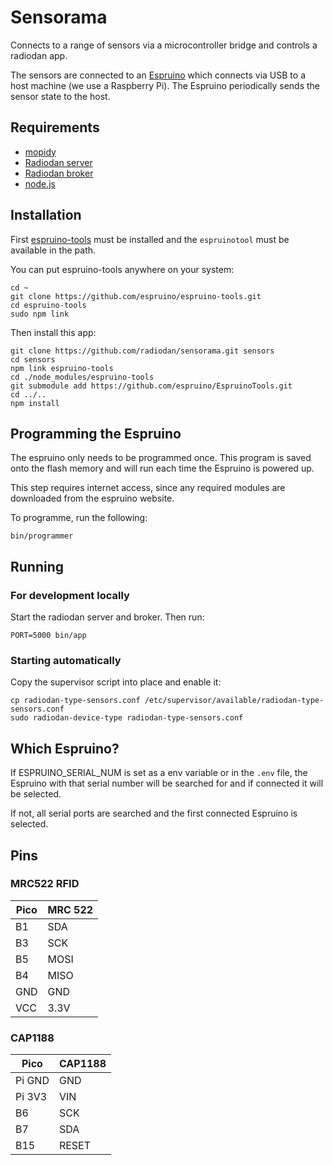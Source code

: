 Sensorama
====

Connects to a range of sensors via a microcontroller
bridge and controls a radiodan app.

The sensors are connected to an [Espruino](http://www.espruino.com/) which connects via USB to a host machine (we use a Raspberry Pi). The Espruino periodically sends the sensor state to the host.

## Requirements

- [mopidy](https://www.mopidy.com/)
- [Radiodan server](https://github.com/radiodan/radiodan.js)
- [Radiodan broker](https://github.com/radiodan/broker)
- [node.js](https://nodejs.org/)

## Installation

First [espruino-tools](https://github.com/espruino/espruino-tools) must be installed and the `espruinotool` must be available in the path.

You can put espruino-tools anywhere on your system:

    cd ~
    git clone https://github.com/espruino/espruino-tools.git
    cd espruino-tools
    sudo npm link

Then install this app:

    git clone https://github.com/radiodan/sensorama.git sensors
    cd sensors
    npm link espruino-tools
    cd ./node_modules/espruino-tools
    git submodule add https://github.com/espruino/EspruinoTools.git
    cd ../..
    npm install

## Programming the Espruino

The espruino only needs to be programmed once. This program is saved onto the flash memory and will run each time the Espruino is powered up.

This step requires internet access, since any required modules are downloaded from the espruino website.

To programme, run the following:

    bin/programmer

## Running

### For development locally

Start the radiodan server and broker. Then run:

    PORT=5000 bin/app

### Starting automatically

Copy the supervisor script into place and enable it:

    cp radiodan-type-sensors.conf /etc/supervisor/available/radiodan-type-sensors.conf
    sudo radiodan-device-type radiodan-type-sensors.conf

## Which Espruino?

If ESPRUINO_SERIAL_NUM is set as a env variable or in the `.env` file, the Espruino with that serial number will be searched for and if connected it will be selected.

If not, all serial ports are searched and the first connected Espruino is selected.

## Pins

### MRC522 RFID

| Pico | MRC 522 |
|------|---------|
| B1   | SDA     |
| B3   | SCK     |
| B5   | MOSI    |
| B4   | MISO    |
| GND  | GND     |
| VCC  | 3.3V    |

### CAP1188

| Pico   | CAP1188 |
|--------|---------|
| Pi GND | GND     |
| Pi 3V3 | VIN     |
| B6     | SCK     |
| B7     | SDA     |
| B15    | RESET   |


